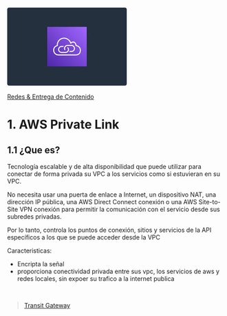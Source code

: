 ![Private Link](../../00_assets/Redes%20&%20Entrega%20de%20contenidos/privatelink-logo.jpeg)

[Redes & Entrega de Contenido](../../04-Redes_y_entrega_de_Contenido/)

# 1. AWS Private Link

## 1.1 ¿Que es?

Tecnología escalable y de alta disponibilidad que puede utilizar para conectar de forma privada su VPC a los servicios como si estuvieran en su VPC. 

No necesita usar una puerta de enlace a Internet, un dispositivo NAT, una dirección IP pública, una AWS Direct Connect conexión o una AWS Site-to-Site VPN conexión para permitir la comunicación con el servicio desde sus subredes privadas.

Por lo tanto, controla los puntos de conexión, sitios y servicios de la API específicos a los que se puede acceder desde la VPC

Caracteristicas:

- Encripta la señal
- proporciona conectividad privada entre sus vpc, los servicios de aws y redes locales, sin expoer su trafico a la internet publica


<br/>

> [Transit Gateway](./transitGateway.md)

<br/>